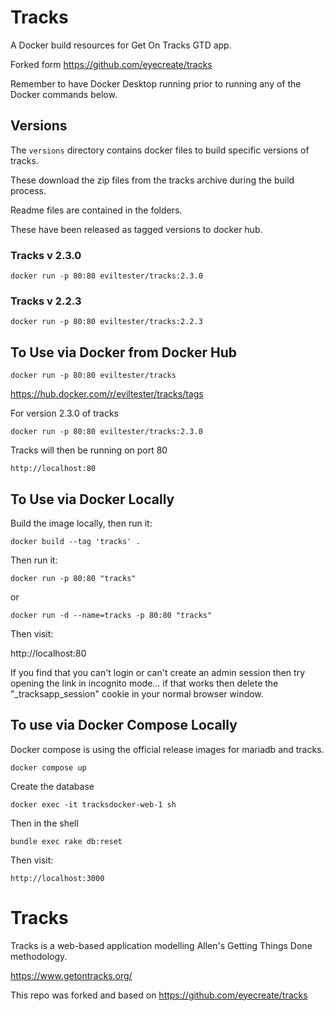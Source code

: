 Tracks
======

A Docker build resources for Get On Tracks GTD app.

Forked form https://github.com/eyecreate/tracks

Remember to have Docker Desktop running prior to running any of the Docker commands below.

## Versions

The `versions` directory contains docker files to build specific versions of tracks.

These download the zip files from the tracks archive during the build process.

Readme files are contained in the folders.

These have been released as tagged versions to docker hub.


### Tracks v 2.3.0

```
docker run -p 80:80 eviltester/tracks:2.3.0
```

### Tracks v 2.2.3

```
docker run -p 80:80 eviltester/tracks:2.2.3
```


## To Use via Docker from Docker Hub

```
docker run -p 80:80 eviltester/tracks
```

https://hub.docker.com/r/eviltester/tracks/tags

For version 2.3.0 of tracks

```
docker run -p 80:80 eviltester/tracks:2.3.0
```

Tracks will then be running on port 80

```
http://localhost:80
```


## To Use via Docker Locally

Build the image locally, then run it:

```
docker build --tag 'tracks' .
```

Then run it:

```
docker run -p 80:80 "tracks"
```

or

```
docker run -d --name=tracks -p 80:80 "tracks"
```

Then visit:

http://localhost:80

If you find that you can't login or can't create an admin session then try opening the link in incognito mode... if that works then delete the "_tracksapp_session" cookie in your normal browser window.


## To use via Docker Compose Locally

Docker compose is using the official release images for mariadb and tracks.

```
docker compose up
```

Create the database

```
docker exec -it tracksdocker-web-1 sh
```

Then in the shell

```
bundle exec rake db:reset
```

Then visit:

```
http://localhost:3000
```




Tracks
======

Tracks is a web-based application modelling Allen's Getting Things Done methodology.

https://www.getontracks.org/


This repo was forked and based on https://github.com/eyecreate/tracks

 



